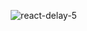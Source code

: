 <p align="center">
 <svg>
  <img src="https://i.ibb.co/PzG9M8v/react-delay-5.gif" alt="react-delay-5" />
 </svg>
</p>
